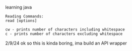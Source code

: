 learning java

```
Reading Commands:
read [options]

cw - prints number of characters including whitespace
c - prints number of characters excluding whitespace
```
2/9/24 ok so this is kinda boring, ima build an API wrapper
